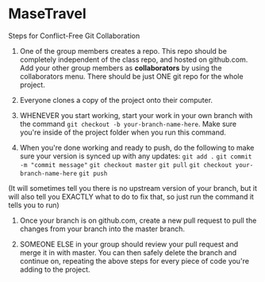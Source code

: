 # MaseTravel
Steps for Conflict-Free Git Collaboration

1. One of the group members creates a repo. This repo should be completely independent of the class repo, and hosted on github.com. Add your other group members as **collaborators** by using the collaborators menu. There should be just ONE git repo for the whole project.

1. Everyone clones a copy of the project onto their computer.

1. WHENEVER you start working, start your work in your own branch with the command `git checkout -b your-branch-name-here`. Make sure you're inside of the project folder when you run this command.

1. When you're done working and ready to push, do the following to make sure your version is synced up with any updates:
`git add .`
`git commit -m "commit message"`
`git checkout master`
`git pull`
`git checkout your-branch-name-here`
`git push`

(It will sometimes tell you there is no upstream version of your branch, but it will also tell you EXACTLY what to do to fix that, so just run the command it tells you to run)

1. Once your branch is on github.com, create a new pull request to pull the changes from your branch into the master branch.

1. SOMEONE ELSE in your group should review your pull request and merge it in with master. You can then safely delete the branch and continue on, repeating the above steps for every piece of code you're adding to the project.
